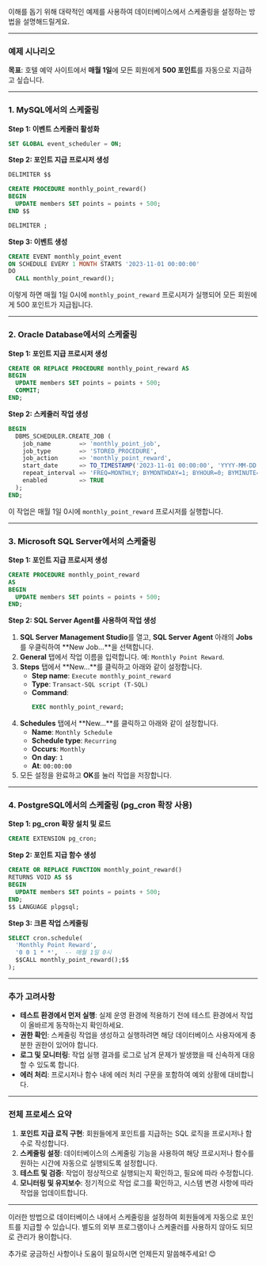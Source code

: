 이해를 돕기 위해 대략적인 예제를 사용하여 데이터베이스에서 스케줄링을 설정하는 방법을 설명해드릴게요.

---

### **예제 시나리오**

**목표**: 호텔 예약 사이트에서 **매월 1일**에 모든 회원에게 **500 포인트**를 자동으로 지급하고 싶습니다.

---

### **1. MySQL에서의 스케줄링**

**Step 1: 이벤트 스케줄러 활성화**

```sql
SET GLOBAL event_scheduler = ON;
```

**Step 2: 포인트 지급 프로시저 생성**

```sql
DELIMITER $$

CREATE PROCEDURE monthly_point_reward()
BEGIN
  UPDATE members SET points = points + 500;
END $$

DELIMITER ;
```

**Step 3: 이벤트 생성**

```sql
CREATE EVENT monthly_point_event
ON SCHEDULE EVERY 1 MONTH STARTS '2023-11-01 00:00:00'
DO
  CALL monthly_point_reward();
```

이렇게 하면 매월 1일 0시에 `monthly_point_reward` 프로시저가 실행되어 모든 회원에게 500 포인트가 지급됩니다.

---

### **2. Oracle Database에서의 스케줄링**

**Step 1: 포인트 지급 프로시저 생성**

```sql
CREATE OR REPLACE PROCEDURE monthly_point_reward AS
BEGIN
  UPDATE members SET points = points + 500;
  COMMIT;
END;
```

**Step 2: 스케줄러 작업 생성**

```sql
BEGIN
  DBMS_SCHEDULER.CREATE_JOB (
    job_name        => 'monthly_point_job',
    job_type        => 'STORED_PROCEDURE',
    job_action      => 'monthly_point_reward',
    start_date      => TO_TIMESTAMP('2023-11-01 00:00:00', 'YYYY-MM-DD HH24:MI:SS'),
    repeat_interval => 'FREQ=MONTHLY; BYMONTHDAY=1; BYHOUR=0; BYMINUTE=0; BYSECOND=0',
    enabled         => TRUE
  );
END;
```

이 작업은 매월 1일 0시에 `monthly_point_reward` 프로시저를 실행합니다.

---

### **3. Microsoft SQL Server에서의 스케줄링**

**Step 1: 포인트 지급 프로시저 생성**

```sql
CREATE PROCEDURE monthly_point_reward
AS
BEGIN
  UPDATE members SET points = points + 500;
END;
```

**Step 2: SQL Server Agent를 사용하여 작업 생성**

1. **SQL Server Management Studio**를 열고, **SQL Server Agent** 아래의 **Jobs**를 우클릭하여 **New Job...**을 선택합니다.
2. **General** 탭에서 작업 이름을 입력합니다. 예: `Monthly Point Reward`.
3. **Steps** 탭에서 **New...**를 클릭하고 아래와 같이 설정합니다.
   - **Step name**: `Execute monthly_point_reward`
   - **Type**: `Transact-SQL script (T-SQL)`
   - **Command**:
     ```sql
     EXEC monthly_point_reward;
     ```
4. **Schedules** 탭에서 **New...**를 클릭하고 아래와 같이 설정합니다.
   - **Name**: `Monthly Schedule`
   - **Schedule type**: `Recurring`
   - **Occurs**: `Monthly`
   - **On day**: `1`
   - **At**: `00:00:00`
5. 모든 설정을 완료하고 **OK**를 눌러 작업을 저장합니다.

---

### **4. PostgreSQL에서의 스케줄링 (pg_cron 확장 사용)**

**Step 1: pg_cron 확장 설치 및 로드**

```sql
CREATE EXTENSION pg_cron;
```

**Step 2: 포인트 지급 함수 생성**

```sql
CREATE OR REPLACE FUNCTION monthly_point_reward()
RETURNS VOID AS $$
BEGIN
  UPDATE members SET points = points + 500;
END;
$$ LANGUAGE plpgsql;
```

**Step 3: 크론 작업 스케줄링**

```sql
SELECT cron.schedule(
  'Monthly Point Reward',
  '0 0 1 * *',  -- 매월 1일 0시
  $$CALL monthly_point_reward();$$
);
```

---

### **추가 고려사항**

- **테스트 환경에서 먼저 실행**: 실제 운영 환경에 적용하기 전에 테스트 환경에서 작업이 올바르게 동작하는지 확인하세요.
- **권한 확인**: 스케줄링 작업을 생성하고 실행하려면 해당 데이터베이스 사용자에게 충분한 권한이 있어야 합니다.
- **로그 및 모니터링**: 작업 실행 결과를 로그로 남겨 문제가 발생했을 때 신속하게 대응할 수 있도록 합니다.
- **에러 처리**: 프로시저나 함수 내에 에러 처리 구문을 포함하여 예외 상황에 대비합니다.

---

### **전체 프로세스 요약**

1. **포인트 지급 로직 구현**: 회원들에게 포인트를 지급하는 SQL 로직을 프로시저나 함수로 작성합니다.
2. **스케줄링 설정**: 데이터베이스의 스케줄링 기능을 사용하여 해당 프로시저나 함수를 원하는 시간에 자동으로 실행되도록 설정합니다.
3. **테스트 및 검증**: 작업이 정상적으로 실행되는지 확인하고, 필요에 따라 수정합니다.
4. **모니터링 및 유지보수**: 정기적으로 작업 로그를 확인하고, 시스템 변경 사항에 따라 작업을 업데이트합니다.

---

이러한 방법으로 데이터베이스 내에서 스케줄링을 설정하여 회원들에게 자동으로 포인트를 지급할 수 있습니다. 별도의 외부 프로그램이나 스케줄러를 사용하지 않아도 되므로 관리가 용이합니다.

추가로 궁금하신 사항이나 도움이 필요하시면 언제든지 말씀해주세요! 😊
